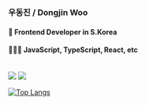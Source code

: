 ### 우동진 / Dongjin Woo

#### 📍 Frontend Developer in S.Korea
#### 🧑🏻‍💻 JavaScript, TypeScript, React, etc
<br>
<a href="mailto:wjinh93@gmail.com" target="_blank"><img src="https://img.shields.io/badge/Gmail-EA4335?style=flat-square&amp;logo=Gmail&amp;logoColor=white"/></a>
<a href="https://www.linkedin.com/in/dongjin-woo-123bb0160/" rel="nofollow"><img src="https://img.shields.io/badge/LinkedIn-0A66C2?style=flat-square&amp;logo=Linkedin&amp;logoColor=white" style="max-width: 100%;"></a>


[![Top Langs](https://github-readme-stats.vercel.app/api/top-langs/?username=jin0106&hide=powershell,java,shell&layout=compact)](https://github.com/anuraghazra/github-readme-stats)


<!--
**jin0106/jin0106** is a ✨ _special_ ✨ repository because its `README.md` (this file) appears on your GitHub profile.

Here are some ideas to get you started:

- 🔭 I’m currently working on ...
- 🌱 I’m currently learning ...
- 👯 I’m looking to collaborate on ...
- 🤔 I’m looking for help with ...
- 💬 Ask me about ...
- 📫 How to reach me: ...
- 😄 Pronouns: ...
- ⚡ Fun fact: ...
-->
